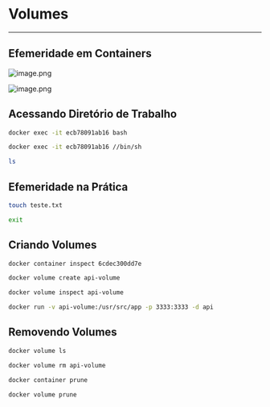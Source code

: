 # Volumes

---

## Efemeridade em Containers

![image.png](assets/aula03-1.png)

![image.png](assets/aula03-2.png)

## Acessando Diretório de Trabalho

```bash
docker exec -it ecb78091ab16 bash
```

```bash
docker exec -it ecb78091ab16 //bin/sh
```

```bash
ls
```

## Efemeridade na Prática

```bash
touch teste.txt
```

```bash
exit
```

## Criando Volumes

```bash
docker container inspect 6cdec300dd7e
```

```bash
docker volume create api-volume
```

```bash
docker volume inspect api-volume
```

```bash
docker run -v api-volume:/usr/src/app -p 3333:3333 -d api
```

## Removendo Volumes

```bash
docker volume ls
```

```bash
docker volume rm api-volume
```

```bash
docker container prune
```

```bash
docker volume prune
```
